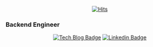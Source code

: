 <div align=center>
  
[![Hits](https://hits.seeyoufarm.com/api/count/incr/badge.svg?url=https%3A%2F%2Fgithub.com%2F0126kjw&count_bg=%23958AED&title_bg=%23706D6D&icon=&icon_color=%23E7E7E7&title=hits&edge_flat=false)](https://hits.seeyoufarm.com)

</div>

### Backend Engineer

<div align=center>
 
[![Tech Blog Badge](http://img.shields.io/badge/-Tech%20blog-black?style=flat-square&logo=github&link=https://0126kjw.github.io/)](https://0126kjw.github.io/)
[![Linkedin Badge](https://img.shields.io/badge/-LinkedIn-blue?style=flat-square&logo=Linkedin&logoColor=white&link=https://www.linkedin.com/in/0126kjw/)](https://www.linkedin.com/in/0126kjw/)

</div>
